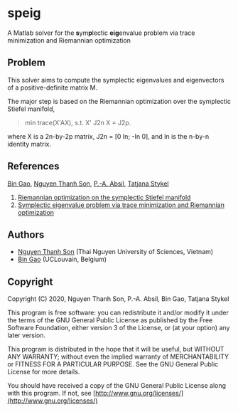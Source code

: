 # speig
A Matlab solver for the **s**ym**p**lectic **eig**envalue problem via trace minimization and Riemannian optimization

## Problem
This solver aims to compute the symplectic eigenvalues and eigenvectors of a positive-definite matrix M.

The major step is based on the Riemannian optimization over the symplectic Stiefel manifold,

> min trace(X'AX), s.t.  X' J2n X = J2p.

where X is a 2n-by-2p matrix, J2n = [0 In; -In 0], and In is the n-by-n identity matrix.

## References
[Bin Gao](https://www.gaobin.cc/), [Nguyen Thanh Son](https://sites.google.com/view/ntson), [P.-A. Absil](https://sites.uclouvain.be/absil/), [Tatjana Stykel](https://www.uni-augsburg.de/en/fakultaet/mntf/math/prof/numa/team/tatjana-stykel/)
1. [Riemannian optimization on the symplectic Stiefel manifold](https://arxiv.org/abs/2006.15226)
2. [Symplectic eigenvalue problem via trace minimization and Riemannian optimization](https://arxiv.org/abs/2101.02618)

## Authors
+ [Nguyen Thanh Son](https://sites.google.com/view/ntson) (Thai Nguyen University of Sciences, Vietnam)
+ [Bin Gao](https://www.gaobin.cc/) (UCLouvain, Belgium)

## Copyright
Copyright (C) 2020, Nguyen Thanh Son, P.-A. Absil, Bin Gao, Tatjana Stykel

This program is free software: you can redistribute it and/or modify it under the terms of the GNU General Public License as published by the Free Software Foundation, either version 3 of the License, or (at your option) any later version.

This program is distributed in the hope that it will be useful, but WITHOUT ANY WARRANTY; without even the implied warranty of MERCHANTABILITY or FITNESS FOR A PARTICULAR PURPOSE. See the GNU General Public License for more details.

You should have received a copy of the GNU General Public License along with this program. If not, see [http://www.gnu.org/licenses/](http://www.gnu.org/licenses/)

